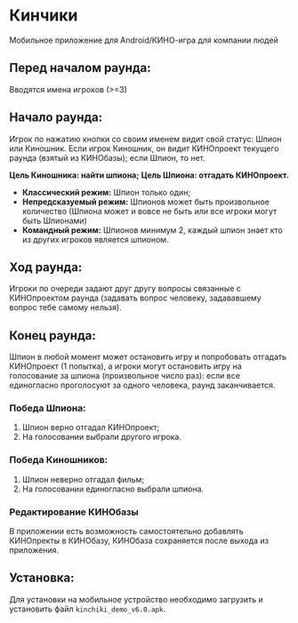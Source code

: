 # Кинчики
Мобильное приложение для Android/КИНО-игра для компании людей

## Перед началом раунда:
Вводятся имена игроков (>=3)
## Начало раунда:
Игрок по нажатию кнопки со своим именем видит свой статус: Шпион или Киношник.
Если игрок Киношник, он видит КИНОпроект текущего раунда (взятый из КИНОбазы); если Шпион, то нет.

**Цель Киношника: найти шпиона;**
**Цель Шпиона: отгадать КИНОпроект.**

- **Классический режим:** Шпион только один;
- **Непредсказуемый режим:** Шпионов может быть произвольное количество (Шпиона может и вовсе не быть или все игроки могут быть Шпионами)
- **Командный режим:** Шпионов минимум 2, каждый шпион знает кто из других игроков является шпионом.

## Ход раунда:
Игроки по очереди задают друг другу вопросы связанные с КИНОпроектом раунда (задавать вопрос человеку, задававшему вопрос тебе самому нельзя).

## Конец раунда:
Шпион в любой момент может остановить игру и попробовать отгадать КИНОпроект (1 попытка),
а игроки могут остановить игру на голосование за шпиона (произвольное число раз): если все 
единогласно проголосуют за одного человека, раунд заканчивается.
### Победа Шпиона:
1) Шпион верно отгадал КИНОпроект; 
2) На голосовании выбрали другого игрока.
### Победа Киношников:
1) Шпион неверно отгадал фильм;
2) На голосовании единогласно выбрали шпиона.

### Редактирование КИНОбазы
В приложении есть возможность самостоятельно добавлять КИНОпректы в КИНОбазу, КИНОбаза сохраняется после выхода из приложения.

## Установка:
Для установки на мобильное устройство необходимо загрузить и установить файл `kinchiki_demo_v6.0.apk`.
